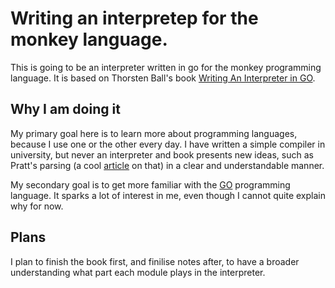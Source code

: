 # Writing an interpretep for the monkey language.
This is going to be an interpreter written in go for the monkey  programming language.
It is based on Thorsten Ball's book [Writing An Interpreter in GO](https://interpreterbook.com/).

## Why I am doing it 
My primary goal here is to learn more about programming languages, because I use one or the other every day.
I have written a simple compiler in university, but never an interpreter and book presents new ideas, such as Pratt's parsing (a cool [article](https://journal.stuffwithstuff.com/2011/03/19/pratt-parsers-expression-parsing-made-easy/) on that) in a clear and understandable manner.

My secondary goal is to get more familiar with the [GO](https://go.dev/) programming language. It sparks a lot of interest in me, even though I cannot quite explain why for now. 

## Plans
I plan to finish the book first, and finilise notes after, to have a broader understanding what part each module plays in the interpreter.
